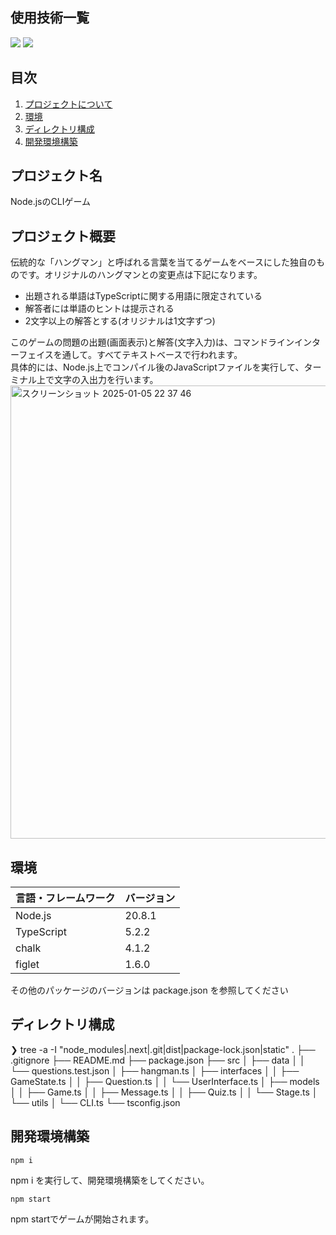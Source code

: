 <div id="top"></div>

## 使用技術一覧
<p style="display: inline">
  <img src="https://img.shields.io/badge/-Node.js-000000.svg?logo=node.js&style=for-the-badge">
  <img src="https://img.shields.io/badge/-typescript-232F3E.svg?logo=typescript&style=for-the-badge">
</p>

## 目次
1. [プロジェクトについて](#プロジェクトについて)
2. [環境](#環境)
3. [ディレクトリ構成](#ディレクトリ構成)
4. [開発環境構築](#開発環境構築)

## プロジェクト名
Node.jsのCLIゲーム

## プロジェクト概要
伝統的な「ハングマン」と呼ばれる言葉を当てるゲームをベースにした独自のものです。オリジナルのハングマンとの変更点は下記になります。
<ul>
  <li>出題される単語はTypeScriptに関する用語に限定されている</li>
  <li>解答者には単語のヒントは提示される</li>
  <li>2文字以上の解答とする(オリジナルは1文字ずつ)</li>
</ul>

このゲームの問題の出題(画面表示)と解答(文字入力)は、コマンドラインインターフェイスを通して。すべてテキストベースで行われます。<br>
具体的には、Node.js上でコンパイル後のJavaScriptファイルを実行して、ターミナル上で文字の入出力を行います。
<img width="725" alt="スクリーンショット 2025-01-05 22 37 46" src="https://github.com/user-attachments/assets/7d0c93c1-d606-4223-bab6-5a60d49fd4b0" />

## 環境
| 言語・フレームワーク  | バージョン |
| --------------------- | ---------- |
| Node.js               | 20.8.1     |
| TypeScript            | 5.2.2      |
| chalk                 | 4.1.2      |
| figlet                | 1.6.0      |

その他のパッケージのバージョンは package.json を参照してください

## ディレクトリ構成
❯ tree -a -I "node_modules|.next|.git|dist|package-lock.json|static"
.
├── .gitignore
├── README.md
├── package.json
├── src
│   ├── data
│   │   └── questions.test.json
│   ├── hangman.ts
│   ├── interfaces
│   │   ├── GameState.ts
│   │   ├── Question.ts
│   │   └── UserInterface.ts
│   ├── models
│   │   ├── Game.ts
│   │   ├── Message.ts
│   │   ├── Quiz.ts
│   │   └── Stage.ts
│   └── utils
│       └── CLI.ts
└── tsconfig.json

## 開発環境構築
```
npm i
```
npm i を実行して、開発環境構築をしてください。
```
npm start
```
npm startでゲームが開始されます。